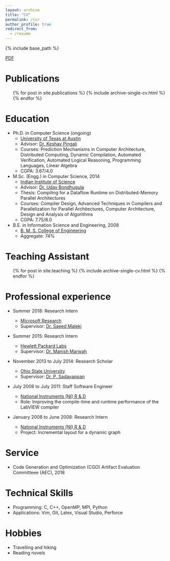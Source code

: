 ```yaml
---
layout: archive
title: "CV"
permalink: /cv/
author_profile: true
redirect_from:
  - /resume
---
```


{% include base_path %}

[PDF](https://www.cs.utexas.edu/~roshan/cv.pdf)

Publications
======
  <ul>{% for post in site.publications %}
    {% include archive-single-cv.html %}
  {% endfor %}</ul>

Education
======
* Ph.D. in Computer Science (ongoing)
  * [University of Texas at Austin](http://www.cs.utexas.edu/)
  * Advisor: [Dr. Keshav Pingali](http://www.cs.utexas.edu/~pingali/)
  * Courses: Prediction Mechanisms in Computer Architecture, Distributed Computing, Dynamic Compilation, Automated Verification, Automated Logical Reasoning, Programming Languages, Linear Algebra
  * CGPA: 3.67/4.0
* M.Sc. (Engg.) in Computer Science, 2014
  * [Indian Institute of Science](http://www.csa.iisc.ernet.in/)
  * Advisor: [Dr. Uday Bondhugula](http://drona.csa.iisc.ernet.in/~uday/)
  * Thesis: Compiling for a Dataflow Runtime on Distributed-Memory Parallel Architectures
  * Courses: Compiler Design, Advanced Techniques in Compilers and Parallelization for Parallel Architectures, Computer Architecture, Design and Analysis of Algorithms
  * CGPA: 7.75/8.0
* B.E. in Information Science and Engineering, 2008
  * [B. M. S. College of Engineering](http://www.bmsce.in/)
  * Aggregate: 74%
  
Teaching Assistant
======
  <ul>{% for post in site.teaching %}
    {% include archive-single-cv.html %}
  {% endfor %}</ul>

Professional experience
======
* Summer 2018: Research Intern 
  * [Microsoft Research](https://www.microsoft.com/en-us/research/group/research-in-software-engineering-rise/)
  * Supervisor: [Dr. Saeed Maleki](http://marwah.org://www.microsoft.com/en-us/research/people/saemal/)

* Summer 2015: Research Intern 
  * [Hewlett Packard Labs](https://www.labs.hpe.com/)
  * Supervisor: [Dr. Manish Marwah](http://marwah.org/)

* November 2013 to July 2014: Research Scholar
  * [Ohio State University](https://cse.osu.edu/)
  * Supervisor: [Dr. P. Sadayappan](http://www.cse.ohio-state.edu/~saday/)

* July 2008 to July 2011: Staff Software Engineer
  * [National Instruments (NI) R & D](http://www.ni.com/)
  * Role: Improving the compile-time and runtime performance of the LabVIEW compiler

* January 2008 to June 2008: Research Intern
  * [National Instruments (NI) R & D](http://www.ni.com/)
  * Project: Incremental layout for a dynamic graph
  
Service
======
* Code Generation and Optimization (CGO) Artifact Evaluation Committeee (AEC), 2018

Technical Skills
======
* Programming: C, C++, OpenMP, MPI, Python
* Applications: Vim, Git, Latex, Visual Studio, Perforce

Hobbies
======
* Travelling and hiking
* Reading novels

